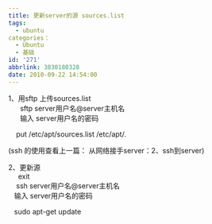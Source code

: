 ```yaml
---
title: 更新server的源 sources.list
tags:
  - ubuntu
categories：
  - Ubuntu
  - 基础
id: '271'
abbrlink: 3830180328
date: 2010-09-22 14:54:00
---
```


1、用sftp 上传sources.list  
      sftp server用户名@server主机名  
      输入 server用户名的密码  
  
    put /etc/apt/sources.list /etc/apt/.  
  
 (ssh 的使用查看上一篇： 从网络接手server：2、ssh到server)   
  
2、更新源  
     exit  
    ssh server用户名@server主机名  
   输入 server用户名的密码  
  
   sudo apt-get update